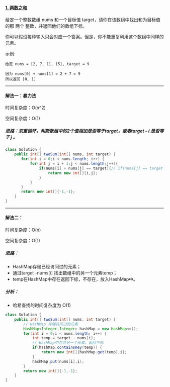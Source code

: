 #### [1. 两数之和](https://leetcode-cn.com/problems/two-sum/)

给定一个整数数组 nums 和一个目标值 target，请你在该数组中找出和为目标值的那 两个 整数，并返回他们的数组下标。

你可以假设每种输入只会对应一个答案。但是，你不能重复利用这个数组中同样的元素。

示例:

```
给定 nums = [2, 7, 11, 15], target = 9

因为 nums[0] + nums[1] = 2 + 7 = 9
所以返回 [0, 1]
```

---

#### 解法一：暴力法

时间复杂度：O(n^2)

空间复杂度：O(1)

##### 思路：双重循环，判断数组中的2个值相加是否等于target，或者target  -  i 是否等于 j 。

```Java
class Solution {
    public int[] twoSum(int[] nums, int target) {
       for(int i = 0;i < nums.length; i++) {
           for(int j = i + 1;j < nums.length;j++){
               if(nums[i] + nums[j] == target){// if(nums[j] == target - nums[i])
                   return new int[]{i,j};
               }
           }
       }
       return new int[]{-1,-1};
    }
}
```

---

#### 解法二：

时间复杂度：O(n)

空间复杂度：O(1)

##### 思路：

- HashMap存储已经访问过的元素；
- 通过target -nums[i] 找出数组中的另一个元素temp；
- temp在HashMap中存在返回下标，不存在，放入HashMap中。

##### 分析： 

- 哈希查找的时间复杂度为 O(1)

```Java
class Solution {
    public int[] twoSum(int[] nums, int target) {
        // HashMap 存储访问过的元素
        HashMap<Integer,Integer> hashMap = new HashMap<>();
        for(int i = 0;i < nums.length; i++) {
            int temp = target - nums[i];
            // HashMap中包含另一个元素，返回下标
            if(hashMap.containsKey(temp)) {
                return new int[]{hashMap.get(temp),i};
            }
            hashMap.put(nums[i],i);
        }
        return new int[]{-1,-1};
    }
}
```

